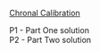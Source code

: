 [Chronal Calibration](https://adventofcode.com/2018/day/1)

P1 - Part One solution  
P2 - Part Two solution  

